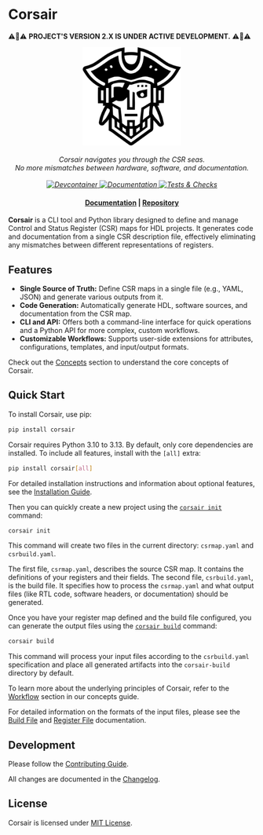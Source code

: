 # Corsair

⚠️🚨⚠️ **PROJECT'S VERSION 2.X IS UNDER ACTIVE DEVELOPMENT.** ⚠️🚨⚠️

<p align="center">
    <img src="docs/assets/images/logo.svg" alt="logo" width="200"/>
    <br>
    <br>
    <em>Corsair navigates you through the CSR seas.</em>
    <br>
    <em>No more mismatches between hardware, software, and documentation.</em>
    <br>
    <br>
    <em>
      <a href="https://github.com/esynr3z/corsair/actions/workflows/devcontainer.yml" target="_blank">
        <img src="https://github.com/esynr3z/corsair/actions/workflows/devcontainer.yml/badge.svg?branch=dev2" alt="Devcontainer">
      </a>
      <a href="https://github.com/esynr3z/corsair/actions/workflows/docs.yml" target="_blank">
        <img src="https://github.com/esynr3z/corsair/actions/workflows/docs.yml/badge.svg?branch=dev2" alt="Documentation">
      </a>
      <a href="https://github.com/esynr3z/corsair/actions/workflows/tests.yml" target="_blank">
        <img src="https://github.com/esynr3z/corsair/actions/workflows/tests.yml/badge.svg?branch=dev2" alt="Tests & Checks">
      </a>
    </em>
</p>

<h4 align="center">
  <a href="https://corsair-csr.github.io">Documentation</a> |
  <a href="https://github.com/esynr3z/corsair">Repository</a>
</h4>

**Corsair** is a CLI tool and Python library designed to define and manage Control and Status Register (CSR) maps for HDL projects. It generates code and documentation from a single CSR description file, effectively eliminating any mismatches between different representations of registers.

## Features

*   **Single Source of Truth:** Define CSR maps in a single file (e.g., YAML, JSON) and generate various outputs from it.
*   **Code Generation:** Automatically generate HDL, software sources, and documentation from the CSR map.
*   **CLI and API:** Offers both a command-line interface for quick operations and a Python API for more complex, custom workflows.
*   **Customizable Workflows:** Supports user-side extensions for attributes, configurations, templates, and input/output formats.

Check out the [Concepts](https://corsair-csr.github.io/latest/concepts/) section to understand the core concepts of Corsair.

## Quick Start

To install Corsair, use pip:

```bash
pip install corsair
```

Corsair requires Python 3.10 to 3.13. By default, only core dependencies are installed. To include all features, install with the `[all]` extra:

```bash
pip install corsair[all]
```

For detailed installation instructions and information about optional features, see the [Installation Guide](https://corsair-csr.github.io/latest/installation/).

Then you can quickly create a new project using the [`corsair init`](https://corsair-csr.github.io/latest/cli/#corsair-init) command:

```bash
corsair init
```

This command will create two files in the current directory: `csrmap.yaml` and `csrbuild.yaml`.

The first file, `csrmap.yaml`, describes the source CSR map. It contains the definitions of your registers and their fields. The second file, `csrbuild.yaml`, is the build file. It specifies how to process the `csrmap.yaml` and what output files (like RTL code, software headers, or documentation) should be generated.

Once you have your register map defined and the build file configured, you can generate the output files using the [`corsair build`](https://corsair-csr.github.io/latest/cli#corsair-build) command:

```bash
corsair build
```

This command will process your input files according to the `csrbuild.yaml` specification and place all generated artifacts into the `corsair-build` directory by default.

To learn more about the underlying principles of Corsair, refer to the [Workflow](https://corsair-csr.github.io/latest/concepts/workflow) section in our concepts guide.

For detailed information on the formats of the input files, please see the [Build File](https://corsair-csr.github.io/latest/build-file/) and [Register File](https://corsair-csr.github.io/latest/register-file/) documentation.


## Development

Please follow the [Contributing Guide](CONTRIBUTING.md).

All changes are documented in the [Changelog](CHANGELOG.md).

## License

Corsair is licensed under [MIT License](LICENSE.txt).
